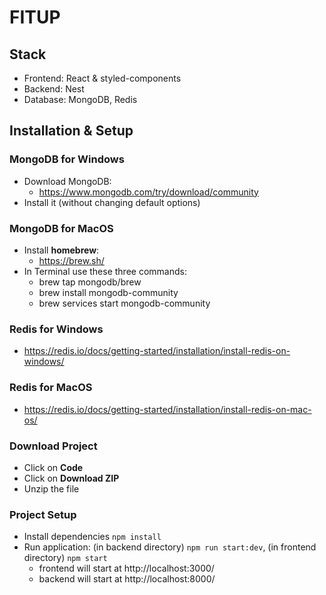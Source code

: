 # FITUP

## Stack

- Frontend: React & styled-components
- Backend: Nest
- Database: MongoDB, Redis

## Installation & Setup

### MongoDB for Windows

- Download MongoDB:
  - https://www.mongodb.com/try/download/community
- Install it (without changing default options)

### MongoDB for MacOS

- Install **homebrew**:
  - https://brew.sh/
- In Terminal use these three commands:
  - brew tap mongodb/brew
  - brew install mongodb-community
  - brew services start mongodb-community

### Redis for Windows

- https://redis.io/docs/getting-started/installation/install-redis-on-windows/

### Redis for MacOS

- https://redis.io/docs/getting-started/installation/install-redis-on-mac-os/

### Download Project

- Click on **Code**
- Click on **Download ZIP**
- Unzip the file

### Project Setup

- Install dependencies `npm install`
- Run application: (in backend directory) `npm run start:dev`, (in frontend directory) `npm start`
  - frontend will start at http://localhost:3000/
  - backend will start at http://localhost:8000/
